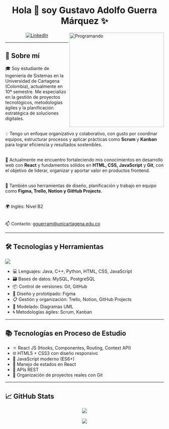 <h1 align="center">Hola 👋 soy Gustavo Adolfo Guerra Márquez ✨</h1>

<p>
  <img align="right" src="https://github.com/Adam-pw/Adam-pw/blob/main/animation_500_kxa883sd.gif" alt="Programando" width="300"/>
</p>

<p align="center">
  <a href="https://www.linkedin.com/in/gustavo-adolfo-guerra-marquez-118161255" target="_blank">
    <img src="https://img.shields.io/badge/LinkedIn-0077B5?style=for-the-badge&logo=linkedin&logoColor=white" alt="LinkedIn" />
  </a>
</p>

---

<h2>🧾 Sobre mí</h2>

<p align="left">
🎓 Soy estudiante de Ingeniería de Sistemas en la Universidad de Cartagena (Colombia), actualmente en 10º semestre. Me especializo en la gestión de proyectos tecnológicos, metodologías ágiles y la planificación estratégica de soluciones digitales.<br><br>

💡 Tengo un enfoque organizativo y colaborativo, con gusto por coordinar equipos, estructurar procesos y aplicar prácticas como <strong>Scrum</strong> y <strong>Kanban</strong> para lograr eficiencia y resultados sostenibles.<br><br>

🚀 Actualmente me encuentro fortaleciendo mis conocimientos en desarrollo web con <strong>React</strong> y fundamentos sólidos en <strong>HTML, CSS, JavaScript</strong> y <strong>Git</strong>, con el objetivo de liderar, organizar y aportar valor en productos frontend.<br><br>

🧠 También uso herramientas de diseño, planificación y trabajo en equipo como <strong>Figma, Trello, Notion y GitHub Projects</strong>.<br><br>

🌍 Inglés: Nivel B2<br><br>

📫 Contacto: gguerram@unicartagena.edu.co
</p>

---

<h2>🛠 Tecnologías y Herramientas</h2>

<p align="left">
  <a href="https://skillicons.dev">
    <img src="https://skillicons.dev/icons?i=html,css,js,react,java,cpp,python,mysql,postgresql,git,github,vscode,figma&perline=10" />
  </a>
</p>

<ul>
  <li>💻 Lenguajes: Java, C++, Python, HTML, CSS, JavaScript</li>
  <li>🗃️ Bases de datos: MySQL, PostgreSQL</li>
  <li>📦 Control de versiones: Git, GitHub</li>
  <li>🎨 Diseño y prototipado: Figma</li>
  <li>📋 Gestión y organización: Trello, Notion, GitHub Projects</li>
  <li>🧪 Modelado: Diagramas UML</li>
  <li>🌀 Metodologías ágiles: Scrum, Kanban</li>
</ul>

---

<h2>📚 Tecnologías en Proceso de Estudio</h2>

- ⚛️ React JS (Hooks, Componentes, Routing, Context API)  
- 🌐 HTML5 + CSS3 con diseño responsivo  
- 🔧 JavaScript moderno (ES6+)  
- 🧩 Manejo de estados en React  
- 🔄 APIs REST  
- 📁 Organización de proyectos reales con Git  

---

<h2>📈 GitHub Stats</h2>

<p align="center">
  <img src="https://github-readme-streak-stats.herokuapp.com/?user=GustavoG4601&theme=dark&hide_border=false" />
  <br><br>
  <img src="https://github-readme-stats.anuraghazra1.vercel.app/api/top-langs/?username=GustavoG4601&theme=dark&hide_border=false&no-bg=true&no-frame=true&langs_count=10"/>
</p>
